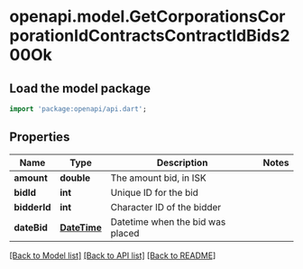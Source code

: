 # openapi.model.GetCorporationsCorporationIdContractsContractIdBids200Ok

## Load the model package
```dart
import 'package:openapi/api.dart';
```

## Properties
Name | Type | Description | Notes
------------ | ------------- | ------------- | -------------
**amount** | **double** | The amount bid, in ISK | 
**bidId** | **int** | Unique ID for the bid | 
**bidderId** | **int** | Character ID of the bidder | 
**dateBid** | [**DateTime**](DateTime.md) | Datetime when the bid was placed | 

[[Back to Model list]](../README.md#documentation-for-models) [[Back to API list]](../README.md#documentation-for-api-endpoints) [[Back to README]](../README.md)


